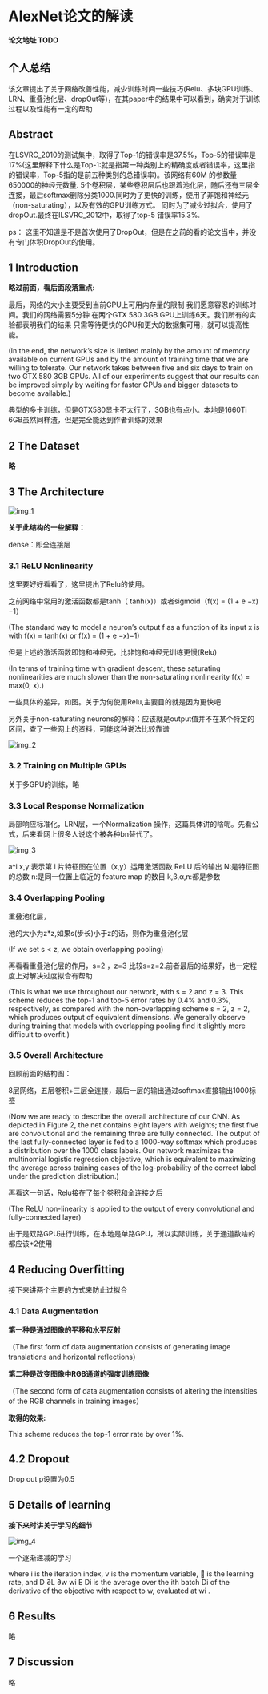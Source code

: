 # AlexNet论文的解读

**论文地址 TODO**

## 个人总结
该文章提出了关于网络改善性能，减少训练时间一些技巧(Relu、多块GPU训练、LRN、重叠池化层、dropOut等)，在其paper中的结果中可以看到，确实对于训练过程以及性能有一定的帮助

## Abstract
在LSVRC_2010的测试集中，取得了Top-1的错误率是37.5%，Top-5的错误率是17%(这里解释下什么是Top-1:就是指第一种类别上的精确度或者错误率，这里指的错误率，Top-5指的是前五种类别的总错误率)。该网络有60M 的参数量650000的神经元数量.
5个卷积层，某些卷积层后也跟着池化层，随后还有三层全连接，最后softmax删除分类1000.同时为了更快的训练，使用了非饱和神经元（non-saturating），以及有效的GPU训练方式。
同时为了减少过拟合，使用了dropOut.最终在ILSVRC_2012中，取得了top-5 错误率15.3%.

ps： 这里不知道是不是首次使用了DropOut，但是在之前的看的论文当中，并没有专门体积DropOut的使用。

## 1 Introduction
**略过前面，看后面段落重点:**

最后，网络的大小主要受到当前GPU上可用内存量的限制 我们愿意容忍的训练时间。我们的网络需要5分钟 在两个GTX 580 3GB GPU上训练6天。我们所有的实验都表明我们的结果 只需等待更快的GPU和更大的数据集可用，就可以提高性能。

(In the end, the network’s size is limited mainly by the amount of memory available on current GPUs
and by the amount of training time that we are willing to tolerate. Our network takes between five
and six days to train on two GTX 580 3GB GPUs. All of our experiments suggest that our results
can be improved simply by waiting for faster GPUs and bigger datasets to become available.)

典型的多卡训练，但是GTX580显卡不太行了，3GB也有点小。本地是1660Ti 6GB虽然同样渣，但是完全能达到作者训练的效果

## 2 The Dataset
**略**

## 3 The Architecture

![img_1](https://user-images.githubusercontent.com/28073374/134807475-6c87e656-8e39-4827-8ebf-2e432549fbb9.png)

**关于此结构的一些解释：**

dense：即全连接层

### 3.1 ReLU Nonlinearity

这里要好好看看了，这里提出了Relu的使用。

之前网络中常用的激活函数都是tanh（ tanh(x)）或者sigmoid（f(x) = (1 + e −x)−1）

(The standard way to model a neuron’s output f as
a function of its input x is with f(x) = tanh(x)
or f(x) = (1 + e −x)−1)

但是上述的激活函数即饱和神经元，比非饱和神经元训练更慢(Relu)

(In terms of training time
with gradient descent, these saturating nonlinearities
are much slower than the non-saturating nonlinearity
f(x) = max(0, x).)

一些具体的差异，如图。关于为何使用Relu,主要目的就是因为更快吧

另外关于non-saturating neurons的解释：应该就是output值并不在某个特定的区间，查了一些网上的资料，可能这种说法比较靠谱

![img_2](https://user-images.githubusercontent.com/28073374/134807478-22ca97c9-d6b9-45d3-94a4-06d066045b9b.png)

### 3.2 Training on Multiple GPUs
关于多GPU的训练，略

### 3.3 Local Response Normalization

局部响应标准化，LRN层，一个Normalization 操作，这篇具体讲的啥呢。先看公式，后来看网上很多人说这个被各种bn替代了。

![img_3](https://user-images.githubusercontent.com/28073374/134807482-9902f62b-b6cf-48b1-932b-a4f8c05842b8.png)


a^i x,y:表示第 i 片特征图在位置（x,y）运用激活函数 ReLU 后的输出
N:是特征图的总数
n:是同一位置上临近的 feature map 的数目
k,β,α,n:都是参数

### 3.4 Overlapping Pooling

重叠池化层，

池的大小为z*z,如果s(步长)小于z的话，则作为重叠池化层

(If we set s < z, we obtain overlapping pooling) 

再看看重叠池化层的作用，s=2 ，z=3 比较s=z=2.前者最后的结果好，也一定程度上对解决过度拟合有帮助

(This is what we use throughout our
network, with s = 2 and z = 3. This scheme reduces the top-1 and top-5 error rates by 0.4% and
0.3%, respectively, as compared with the non-overlapping scheme s = 2, z = 2, which produces
output of equivalent dimensions. We generally observe during training that models with overlapping
pooling find it slightly more difficult to overfit.)

### 3.5 Overall Architecture

回顾前面的结构图：

8层网络，五层卷积+三层全连接，最后一层的输出通过softmax直接输出1000标签

(Now we are ready to describe the overall architecture of our CNN. As depicted in Figure 2, the net
contains eight layers with weights; the first five are convolutional and the remaining three are fully connected. The output of the last fully-connected layer is fed to a 1000-way softmax which produces
a distribution over the 1000 class labels. Our network maximizes the multinomial logistic regression
objective, which is equivalent to maximizing the average across training cases of the log-probability
of the correct label under the prediction distribution.)

再看这一句话，Relu接在了每个卷积和全连接之后

(The ReLU non-linearity is applied to the output of every convolutional and fully-connected layer)

由于是双路GPU进行训练，在本地是单路GPU，所以实际训练，关于通道数啥的 都应该*2使用

## 4 Reducing Overfitting

接下来讲两个主要的方式来防止过拟合

### 4.1 Data Augmentation

**第一种是通过图像的平移和水平反射**

（The first form of data augmentation consists of generating image translations and horizontal reflections）

**第二种是改变图像中RGB通道的强度训练图像**

（The second form of data augmentation consists of altering the intensities of the RGB channels in
training images）

**取得的效果:**

This scheme reduces the top-1 error rate by over 1%.

## 4.2 Dropout
Drop out p设置为0.5

## 5 Details of learning

**接下来时讲关于学习的细节**

![img_4](https://user-images.githubusercontent.com/28073374/134807506-c61005c0-38a3-41bd-a19e-e9d5226a62bf.png)

一个逐渐递减的学习

where i is the iteration index, v is the momentum variable,  is the learning rate, and D ∂L ∂w wi E Di is the average over the ith batch Di of the derivative of the objective with respect to w, evaluated at wi . 

## 6 Results
略

## 7 Discussion
略


